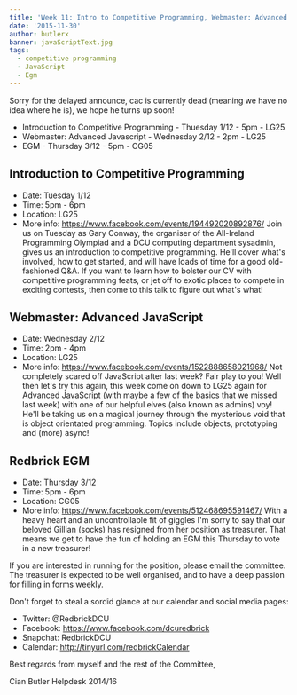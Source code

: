 ```yaml
---
title: 'Week 11: Intro to Competitive Programming, Webmaster: Advanced JavaScript & EGM'
date: '2015-11-30'
author: butlerx
banner: javaScriptText.jpg
tags:
  - competitive programming
  - JavaScript
  - Egm
---
```


Sorry for the delayed announce, cac is currently dead (meaning we have no
idea where he is), we hope he turns up soon!

 - Introduction to Competitive Programming - Thuesday 1/12 - 5pm - LG25
 - Webmaster: Advanced Javascript - Wednesday 2/12 - 2pm - LG25
 - EGM - Thursday 3/12 - 5pm - CG05

 <!-- more -->

## Introduction to Competitive Programming
 - Date: Tuesday 1/12
 - Time: 5pm - 6pm
 - Location: LG25
 - More info: https://www.facebook.com/events/194492020892876/
Join us on Tuesday as Gary Conway, the organiser of the All-Ireland
Programming Olympiad and a DCU computing department sysadmin, gives us an
introduction to competitive programming. He'll cover what's involved, how
to get started, and will have loads of time for a good old-fashioned Q&A.
If you want to learn how to bolster our CV with competitive programming
feats, or jet off to exotic places to compete in exciting contests, then
come to this talk to figure out what's what!

## Webmaster: Advanced JavaScript
 - Date: Wednesday 2/12
 - Time: 2pm - 4pm
 - Location: LG25
 - More info: https://www.facebook.com/events/1522888658021968/
Not completely scared off JavaScript after last week? Fair play to you!
Well then let's try this again, this week come on down to LG25 again for
Advanced JavaScript (with maybe a few of the basics that we missed last
week) with one of our helpful elves (also known as admins) voy! He'll be
taking us on a magical journey through the mysterious void that is object
orientated programming. Topics include objects, prototyping and (more)
async!

## Redbrick EGM
 - Date: Thursday 3/12
 - Time: 5pm - 6pm
 - Location: CG05
 - More info: https://www.facebook.com/events/512468695591467/
With a heavy heart and an uncontrollable fit of giggles I'm sorry to say
that our beloved Gillian (socks) has resigned from her position as
treasurer. That means we get to have the fun of holding an EGM this
Thursday to vote in a new treasurer!

If you are interested in running for the position, please email the
committee. The treasurer is expected to be well organised, and to have a
deep passion for filling in forms weekly.

Don't forget to steal a sordid glance at our calendar and social media
pages:
- Twitter:  @RedbrickDCU
- Facebook: https://www.facebook.com/dcuredbrick
- Snapchat: RedbrickDCU
- Calendar: http://tinyurl.com/redbrickCalendar

Best regards from myself and the rest of the Committee,

Cian Butler
Helpdesk 2014/16

